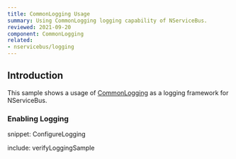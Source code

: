 ```yaml
---
title: CommonLogging Usage
summary: Using CommonLogging logging capability of NServiceBus.
reviewed: 2021-09-20
component: CommonLogging
related:
- nservicebus/logging
---
```



## Introduction

This sample shows a usage of [CommonLogging](http://netcommon.sourceforge.net/) as a logging framework for NServiceBus.


### Enabling Logging

snippet: ConfigureLogging

include: verifyLoggingSample
